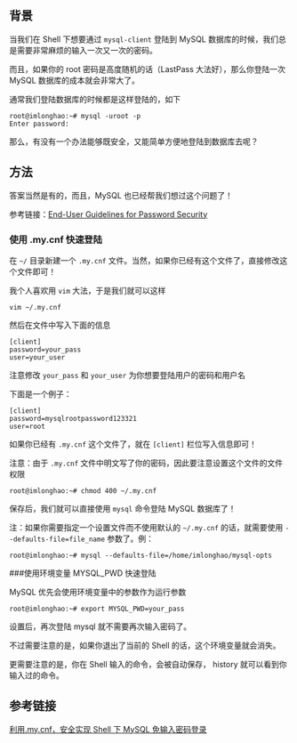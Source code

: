 <!--
Shell 下免密码快速登陆 MySQL 数据库
当我们在Shell下想要通过mysql-client登陆到MySQL数据库的时候，我们总是需要非常麻烦的输入一次又一次的密码。
1497685843
-->

## 背景

当我们在 Shell 下想要通过 `mysql-client` 登陆到 MySQL 数据库的时候，我们总是需要非常麻烦的输入一次又一次的密码。

而且，如果你的 root 密码是高度随机的话（LastPass 大法好），那么你登陆一次 MySQL 数据库的成本就会非常大了。

通常我们登陆数据库的时候都是这样登陆的，如下

```
root@imlonghao:~# mysql -uroot -p
Enter password:
```

那么，有没有一个办法能够既安全，又能简单方便地登陆到数据库去呢？

## 方法

答案当然是有的，而且，MySQL 也已经帮我们想过这个问题了！

参考链接：[End-User Guidelines for Password Security](https://dev.mysql.com/doc/refman/5.7/en/password-security-user.html)

### 使用 .my.cnf 快速登陆

在 `~/` 目录新建一个 `.my.cnf` 文件。当然，如果你已经有这个文件了，直接修改这个文件即可！

我个人喜欢用 `vim` 大法，于是我们就可以这样

```
vim ~/.my.cnf
```

然后在文件中写入下面的信息

```
[client]
password=your_pass
user=your_user
```

注意修改 `your_pass` 和 `your_user` 为你想要登陆用户的密码和用户名

下面是一个例子：

```
[client]
password=mysqlrootpassword123321
user=root
```

如果你已经有 `.my.cnf` 这个文件了，就在 `[client]` 栏位写入信息即可！

注意：由于 `.my.cnf` 文件中明文写了你的密码，因此要注意设置这个文件的文件权限

```
root@imlonghao:~# chmod 400 ~/.my.cnf
```

保存后，我们就可以直接使用 `mysql` 命令登陆 MySQL 数据库了！

注：如果你需要指定一个设置文件而不使用默认的 `~/.my.cnf` 的话，就需要使用 `--defaults-file=file_name` 参数了。例：

```
root@imlonghao:~# mysql --defaults-file=/home/imlonghao/mysql-opts
```

###使用环境变量 MYSQL_PWD 快速登陆

MySQL 优先会使用环境变量中的参数作为运行参数

```
root@imlonghao:~# export MYSQL_PWD=your_pass
```

设置后，再次登陆 mysql 就不需要再次输入密码了。

不过需要注意的是，如果你退出了当前的 Shell 的话，这个环境变量就会消失。

更需要注意的是，你在 Shell 输入的命令，会被自动保存， history 就可以看到你输入过的命令。

## 参考链接

[利用.my.cnf，安全实现 Shell 下 MySQL 免输入密码登录](http://yzs.me/2142.html)
